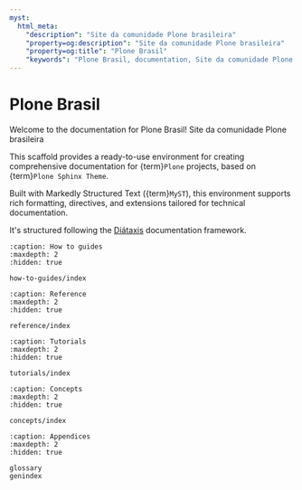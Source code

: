 ```yaml
---
myst:
  html_meta:
    "description": "Site da comunidade Plone brasileira"
    "property=og:description": "Site da comunidade Plone brasileira"
    "property=og:title": "Plone Brasil"
    "keywords": "Plone Brasil, documentation, Site da comunidade Plone brasileira"
---
```


# Plone Brasil

Welcome to the documentation for Plone Brasil!
Site da comunidade Plone brasileira

This scaffold provides a ready-to-use environment for creating comprehensive documentation for {term}`Plone` projects, based on {term}`Plone Sphinx Theme`.

Built with Markedly Structured Text ({term}`MyST`), this environment supports rich formatting, directives, and extensions tailored for technical documentation.

It's structured following the [Diátaxis](https://diataxis.fr/) documentation framework.

```{toctree}
:caption: How to guides
:maxdepth: 2
:hidden: true

how-to-guides/index
```

```{toctree}
:caption: Reference
:maxdepth: 2
:hidden: true

reference/index
```

```{toctree}
:caption: Tutorials
:maxdepth: 2
:hidden: true

tutorials/index
```

```{toctree}
:caption: Concepts
:maxdepth: 2
:hidden: true

concepts/index
```

```{toctree}
:caption: Appendices
:maxdepth: 2
:hidden: true

glossary
genindex
```
